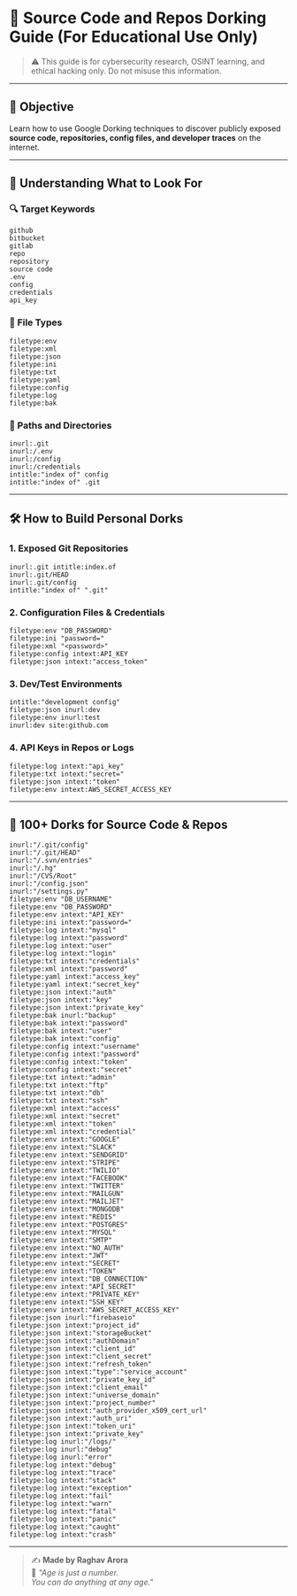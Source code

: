 # 🧠 Source Code and Repos Dorking Guide (For Educational Use Only)

> ⚠️ This guide is for cybersecurity research, OSINT learning, and ethical hacking only. Do not misuse this information.

---

## 🎯 Objective

Learn how to use Google Dorking techniques to discover publicly exposed **source code, repositories, config files, and developer traces** on the internet.

---

## 🧠 Understanding What to Look For

### 🔍 Target Keywords

```
github
bitbucket
gitlab
repo
repository
source code
.env
config
credentials
api_key
```

### 📄 File Types

```
filetype:env
filetype:xml
filetype:json
filetype:ini
filetype:txt
filetype:yaml
filetype:config
filetype:log
filetype:bak
```

### 📂 Paths and Directories

```
inurl:.git
inurl:/.env
inurl:/config
inurl:/credentials
intitle:"index of" config
intitle:"index of" .git
```

---

## 🛠️ How to Build Personal Dorks

### 1. Exposed Git Repositories

```
inurl:.git intitle:index.of
inurl:.git/HEAD
inurl:.git/config
intitle:"index of" ".git"
```

### 2. Configuration Files & Credentials

```
filetype:env "DB_PASSWORD"
filetype:ini "password="
filetype:xml "<password>"
filetype:config intext:API_KEY
filetype:json intext:"access_token"
```

### 3. Dev/Test Environments

```
intitle:"development config"
filetype:json inurl:dev
filetype:env inurl:test
inurl:dev site:github.com
```

### 4. API Keys in Repos or Logs

```
filetype:log intext:"api_key"
filetype:txt intext:"secret="
filetype:json intext:"token"
filetype:env intext:AWS_SECRET_ACCESS_KEY
```

---

## 💯 100+ Dorks for Source Code & Repos

```
inurl:"/.git/config"
inurl:"/.git/HEAD"
inurl:"/.svn/entries"
inurl:"/.hg"
inurl:"/CVS/Root"
inurl:"/config.json"
inurl:"/settings.py"
filetype:env "DB_USERNAME"
filetype:env "DB_PASSWORD"
filetype:env intext:"API_KEY"
filetype:ini intext:"password="
filetype:log intext:"mysql"
filetype:log intext:"password"
filetype:log intext:"user"
filetype:log intext:"login"
filetype:txt intext:"credentials"
filetype:xml intext:"password"
filetype:yaml intext:"access_key"
filetype:yaml intext:"secret_key"
filetype:json intext:"auth"
filetype:json intext:"key"
filetype:json intext:"private_key"
filetype:bak inurl:"backup"
filetype:bak intext:"password"
filetype:bak intext:"user"
filetype:bak intext:"config"
filetype:config intext:"username"
filetype:config intext:"password"
filetype:config intext:"token"
filetype:config intext:"secret"
filetype:txt intext:"admin"
filetype:txt intext:"ftp"
filetype:txt intext:"db"
filetype:txt intext:"ssh"
filetype:xml intext:"access"
filetype:xml intext:"secret"
filetype:xml intext:"token"
filetype:xml intext:"credential"
filetype:env intext:"GOOGLE"
filetype:env intext:"SLACK"
filetype:env intext:"SENDGRID"
filetype:env intext:"STRIPE"
filetype:env intext:"TWILIO"
filetype:env intext:"FACEBOOK"
filetype:env intext:"TWITTER"
filetype:env intext:"MAILGUN"
filetype:env intext:"MAILJET"
filetype:env intext:"MONGODB"
filetype:env intext:"REDIS"
filetype:env intext:"POSTGRES"
filetype:env intext:"MYSQL"
filetype:env intext:"SMTP"
filetype:env intext:"NO_AUTH"
filetype:env intext:"JWT"
filetype:env intext:"SECRET"
filetype:env intext:"TOKEN"
filetype:env intext:"DB_CONNECTION"
filetype:env intext:"API_SECRET"
filetype:env intext:"PRIVATE_KEY"
filetype:env intext:"SSH_KEY"
filetype:env intext:"AWS_SECRET_ACCESS_KEY"
filetype:json inurl:"firebaseio"
filetype:json intext:"project_id"
filetype:json intext:"storageBucket"
filetype:json intext:"authDomain"
filetype:json intext:"client_id"
filetype:json intext:"client_secret"
filetype:json intext:"refresh_token"
filetype:json intext:"type":"service_account"
filetype:json intext:"private_key_id"
filetype:json intext:"client_email"
filetype:json intext:"universe_domain"
filetype:json intext:"project_number"
filetype:json intext:"auth_provider_x509_cert_url"
filetype:json intext:"auth_uri"
filetype:json intext:"token_uri"
filetype:json intext:"private_key"
filetype:log inurl:"/logs/"
filetype:log inurl:"debug"
filetype:log inurl:"error"
filetype:log intext:"debug"
filetype:log intext:"trace"
filetype:log intext:"stack"
filetype:log intext:"exception"
filetype:log intext:"fail"
filetype:log intext:"warn"
filetype:log intext:"fatal"
filetype:log intext:"panic"
filetype:log intext:"caught"
filetype:log intext:"crash"
```

---

> ✍️ **Made by Raghav Arora**  
> 💬 *"Age is just a number.*  
> *You can do anything at any age."*
